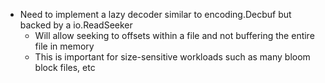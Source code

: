 * Need to implement a lazy decoder similar to encoding.Decbuf but backed by a io.ReadSeeker
  * Will allow seeking to offsets within a file and not buffering the entire file in memory
  * This is important for size-sensitive workloads such as many bloom block files, etc